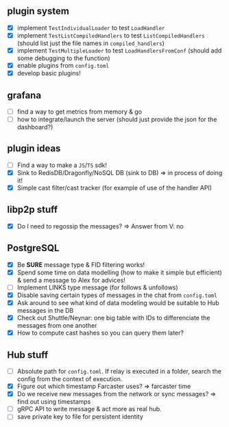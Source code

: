 ## plugin system
- [X] implement `TestIndividualLoader` to test `LoadHandler`
- [X] implement `TestListCompiledHandlers` to test `ListCompiledHandlers` (should list just the file names in `compiled_handlers`)
- [X] implement  `TestMultipleLoader` to test `LoadHandlersFromConf` (should add some debugging to the function)
- [X] enable plugins from `config.toml`
- [X] develop basic plugins! 

## grafana
- [ ] find a way to get metrics from memory & go
- [ ] how to integrate/launch the server (should just provide the json for the dashboard?)

## plugin ideas
- [ ] Find a way to make a `JS`/`TS` sdk!
- [X] Sink to RedisDB/Dragonfly/NoSQL DB (sink to DB) => in process of doing it!
- [X] Simple cast filter/cast tracker (for example of use of the handler API)

## libp2p stuff
- [X] Do I need to regossip the messages? => Answer from V: no

## PostgreSQL
- [X] Be **SURE** message type & FID filtering works! 
- [X] Spend some time on data modelling (how to make it simple but efficient) & send a message to Alex for advices!
- [ ] Implement LINKS type message (for follows & unfollows)
- [X] Disable saving certain types of messages in the chat from `config.toml`
- [X] Ask around to see what kind of data modeling would be suitable to Hub messages in the DB
- [X] Check out Shuttle/Neynar: one big table with IDs to differenciate the messages from one another
- [X] How to compute cast hashes so you can query them later? 

## Hub stuff
- [ ] Absolute path for `config.toml`. If relay is executed in a folder, search the config from the context of execution.
- [X] Figure out which timestamp Farcaster uses? => farcaster time
- [X] Do we receive new messages from the network or sync messages? => find out using timestamps
- [ ] gRPC API to write message & act more as real hub.
- [ ] save private key to file for persistent identity